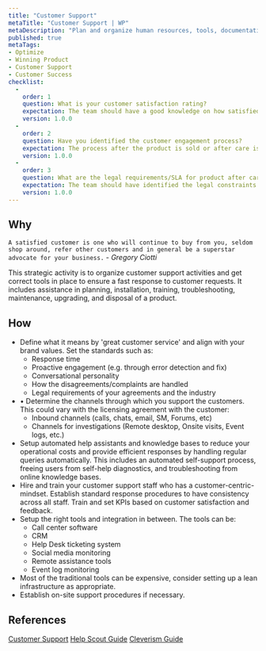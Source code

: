 ```yaml
---
title: "Customer Support"
metaTitle: "Customer Support | WP"
metaDescription: "Plan and organize human resources, tools, documentation, training required, communication and troubleshooting capabilities to provide great customer service."
published: true
metaTags:
- Optimize
- Winning Product
- Customer Support
- Customer Success
checklist: 
  -
    order: 1
    question: What is your customer satisfaction rating? 
    expectation: The team should have a good knowledge on how satisfied the customers are when using the product. They should know the pain points and what customers like about the product and most importantly need to know how generally satisfied customers are?. The idea behind this is to identify the improvements and also to have a generally good connection with customers.
    version: 1.0.0
  -
    order: 2
    question: Have you identified the customer engagement process?
    expectation: The process after the product is sold or after care is also as important as the product it self. Depending on the product, there should be a solid plan to listen and solve customers needs. This could be social media, call center or even on site consultancy.
    version: 1.0.0
  -
    order: 3
    question: What are the legal requirements/SLA for product after care?
    expectation: The team should have identified the legal constraints of their product after it has been sold. This could be various SLAs or other legal technicalities.
    version: 1.0.0
---
```


## Why
`A satisfied customer is one who will continue to buy from you, seldom shop around, refer other customers and in general be a superstar advocate for your business.` - _Gregory Ciotti_

This strategic activity is to organize customer support activities and get correct tools in place to ensure a fast response to customer requests. It includes assistance in planning, installation, training, troubleshooting, maintenance, upgrading, and disposal of a product.

## How
- Define what it means by 'great customer service' and align with your brand values. Set the standards such as:
  - Response time
  - Proactive engagement (e.g. through error detection and fix)
  - Conversational personality
  - How the disagreements/complaints are handled
  - Legal requirements of your agreements and the industry
- •	Determine the channels through which you support the customers. This could vary with the licensing agreement with the customer:
  - Inbound channels (calls, chats, email, SM, Forums, etc)
  - Channels for investigations (Remote desktop, Onsite visits, Event logs, etc.)
- Setup automated help assistants and knowledge bases to reduce your operational costs and provide efficient responses by handling regular queries automatically. This includes an automated self-support process, freeing users from self-help diagnostics, and troubleshooting from online knowledge bases.
- Hire and train your customer support staff who has a customer-centric-mindset. Establish standard response procedures to have consistency across all staff. Train and set KPIs based on customer satisfaction and feedback.
- Setup the right tools and integration in between. The tools can be:
  - Call center software
  - CRM
  - Help Desk ticketing system
  - Social media monitoring
  - Remote assistance tools
  - Event log monitoring
- Most of the traditional tools can be expensive, consider setting up a lean infrastructure as appropriate.
- Establish on-site support procedures if necessary.

## References
[Customer Support](https://en.wikipedia.org/wiki/Customer_support)
[Help Scout Guide](https://www.helpscout.com/helpu/customer-support-department/)
[Cleverism Guide](https://www.cleverism.com/how-to-build-successful-customer-service-department/)
